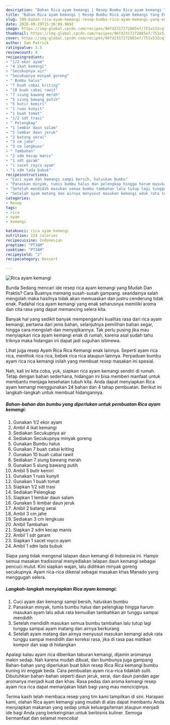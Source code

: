 ```yaml
---
description: "Bahan Rica ayam kemangi | Resep Bumbu Rica ayam kemangi Yang Enak dan Simpel"
title: "Bahan Rica ayam kemangi | Resep Bumbu Rica ayam kemangi Yang Enak dan Simpel"
slug: 709-bahan-rica-ayam-kemangi-resep-bumbu-rica-ayam-kemangi-yang-enak-dan-simpel
date: 2020-09-29T15:36:09.969Z
image: https://img-global.cpcdn.com/recipes/96fd2317272865ef/751x532cq70/rica-ayam-kemangi-foto-resep-utama.jpg
thumbnail: https://img-global.cpcdn.com/recipes/96fd2317272865ef/751x532cq70/rica-ayam-kemangi-foto-resep-utama.jpg
cover: https://img-global.cpcdn.com/recipes/96fd2317272865ef/751x532cq70/rica-ayam-kemangi-foto-resep-utama.jpg
author: Sam Patrick
ratingvalue: 3.5
reviewcount: 8
recipeingredient:
- "1/2 ekor ayam"
- "4 ikat kemangi"
- "Secukupnya air"
- "Secukupnya minyak goreng"
- " Bumbu halus"
- "7 buah cabai kriting"
- "10 buah cabai rawit"
- "7 siung bawang merah"
- "5 siung bawang putih"
- "5 butir kemiri"
- "1 ruas kunyit"
- "1 buah tomat"
- "1/2 sdt trasi"
- " Pelengkap"
- "1 lembar daun salam"
- "5 lembar daun jeruk"
- "2 batang serai"
- "3 cm jahe"
- "3 cm lengkuas"
- " Tambahan"
- "2 sdm kecap manis"
- "1 sdt garam"
- "1 sacet royco ayam"
- "1 sdm lada bubuk"
recipeinstructions:
- "Cuci ayam dan kemangi sampi bersih, haluskan bumbu"
- "Panaskan minyak, tumis bumbu halus dan pelengkap hingga harum masukan ayam lalu aduk rata kemudian tambahkan air tunggu sampai mendidih"
- "Setelah mendidih masukan semua bumbu tambahan lalu tutup lagi tunggu sampai ayam matang dan airnya berkurang"
- "Setelah ayam matang dan airnya menyusut masukan kemangi aduk rata tunggu sampai mendidih dan koreksi rasa, jika di rasa pas matikan kompor dan siap di hidangkan"
categories:
- Resep
tags:
- rica
- ayam
- kemangi

katakunci: rica ayam kemangi 
nutrition: 224 calories
recipecuisine: Indonesian
preptime: "PT36M"
cooktime: "PT30M"
recipeyield: "2"
recipecategory: Dessert

---
```



![Rica ayam kemangi](https://img-global.cpcdn.com/recipes/96fd2317272865ef/751x532cq70/rica-ayam-kemangi-foto-resep-utama.jpg)

Bunda Sedang mencari ide resep rica ayam kemangi yang Mudah Dan Praktis? Cara Buatnya memang susah-susah gampang. seandainya salah mengolah maka hasilnya tidak akan memuaskan dan justru cenderung tidak enak. Padahal rica ayam kemangi yang enak seharusnya memiliki aroma dan cita rasa yang dapat memancing selera kita.

Banyak hal yang sedikit banyak mempengaruhi kualitas rasa dari rica ayam kemangi, pertama dari jenis bahan, selanjutnya pemilihan bahan segar, hingga cara mengolah dan menyajikannya. Tak perlu pusing jika mau menyiapkan rica ayam kemangi enak di rumah, karena asal sudah tahu triknya maka hidangan ini dapat jadi suguhan istimewa.

Lihat juga resep Ayam Rica Rica Kemangi enak lainnya. Seperti ayam rica rica, menthok rica rica, bebek rica rica ataupun lainnya. Perpaduan bumbu ayam rica rica kemangi inilah yang membuat resep masakan ini spesial.


Nah, kali ini kita coba, yuk, siapkan rica ayam kemangi sendiri di rumah. Tetap dengan bahan sederhana, hidangan ini bisa memberi manfaat untuk membantu menjaga kesehatan tubuh kita. Anda dapat menyiapkan Rica ayam kemangi menggunakan 24 bahan dan 4 tahap pembuatan. Berikut ini langkah-langkah untuk membuat hidangannya.

<!--inarticleads1-->

##### Bahan-bahan dan bumbu yang diperlukan untuk pembuatan Rica ayam kemangi:

1. Gunakan 1/2 ekor ayam
1. Ambil 4 ikat kemangi
1. Sediakan Secukupnya air
1. Sediakan Secukupnya minyak goreng
1. Gunakan  Bumbu halus
1. Gunakan 7 buah cabai kriting
1. Gunakan 10 buah cabai rawit
1. Sediakan 7 siung bawang merah
1. Gunakan 5 siung bawang putih
1. Ambil 5 butir kemiri
1. Gunakan 1 ruas kunyit
1. Gunakan 1 buah tomat
1. Siapkan 1/2 sdt trasi
1. Sediakan  Pelengkap
1. Siapkan 1 lembar daun salam
1. Gunakan 5 lembar daun jeruk
1. Ambil 2 batang serai
1. Ambil 3 cm jahe
1. Sediakan 3 cm lengkuas
1. Ambil  Tambahan
1. Siapkan 2 sdm kecap manis
1. Ambil 1 sdt garam
1. Siapkan 1 sacet royco ayam
1. Ambil 1 sdm lada bubuk


Siapa yang tidak mengenal lalapan daun kemangi di Indonesia ini. Hampir semua masakan tradisional menyediakan lalapan daun kemangi sebagai pencuci mulut. Kini siapkan wajan, lalu didihkan minyak goreng secukupnya. Ayam rica-rica dikenal sebagai masakan khas Manado yang menggugah selera. 

<!--inarticleads2-->

##### Langkah-langkah menyiapkan Rica ayam kemangi:

1. Cuci ayam dan kemangi sampi bersih, haluskan bumbu
1. Panaskan minyak, tumis bumbu halus dan pelengkap hingga harum masukan ayam lalu aduk rata kemudian tambahkan air tunggu sampai mendidih
1. Setelah mendidih masukan semua bumbu tambahan lalu tutup lagi tunggu sampai ayam matang dan airnya berkurang
1. Setelah ayam matang dan airnya menyusut masukan kemangi aduk rata tunggu sampai mendidih dan koreksi rasa, jika di rasa pas matikan kompor dan siap di hidangkan


Apalagi kalau ayam rica diberikan taburan kemangi, dijamin aromanya makin sedap. Nah karena mudah dibuat, dan bumbunya juga gampang Bahan-bahan yang diperlukan buat bikin resep Rica Rica kemangi bumbu kuning ini enggak beda. Cara pembuatan ayam rica-rica tidaklah sulit. Dibutuhkan bahan-bahan seperti daun jeruk, serai, dan daun pandan agar aromanya menjadi kuat dan khas. Rasa pedas dan aroma kemangi resep ayam rica rica dapat memanjakan lidah bagi yang mau mencicipinya. 

Terima kasih telah membaca resep yang tim kami tampilkan di sini. Harapan kami, olahan Rica ayam kemangi yang mudah di atas dapat membantu Anda menyiapkan makanan yang sedap untuk keluarga/teman ataupun menjadi ide bagi Anda yang berkeinginan untuk berbisnis kuliner. Semoga bermanfaat dan selamat mencoba!
